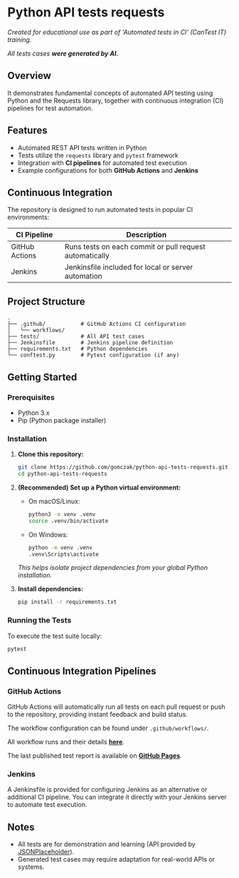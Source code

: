 # Python API tests requests
*Created for educational use as part of 'Automated tests in CI' (CanTest IT) training.*

*All tests cases **were generated by AI.***


## Overview

It demonstrates fundamental concepts of automated API testing using Python and the Requests library, together with continuous integration (CI) pipelines for test automation.


## Features

- Automated REST API tests written in Python  
- Tests utilize the `requests` library and `pytest` framework  
- Integration with **CI pipelines** for automated test execution  
- Example configurations for both **GitHub Actions** and **Jenkins**

## Continuous Integration

The repository is designed to run automated tests in popular CI environments:

| CI Pipeline      | Description                                                  |
|------------------|-------------------------------------------------------------|
| GitHub Actions   | Runs tests on each commit or pull request automatically     |
| Jenkins          | Jenkinsfile included for local or server automation         |


## Project Structure

```
.
├── .github/           # GitHub Actions CI configuration
│   └── workflows/
├── tests/             # All API test cases
├── Jenkinsfile        # Jenkins pipeline definition
├── requirements.txt   # Python dependencies
└── conftest.py        # Pytest configuration (if any)
```

## Getting Started

### Prerequisites

- Python 3.x
- Pip (Python package installer)

### Installation

1. **Clone this repository:**
   ```sh
   git clone https://github.com/gomczak/python-api-tests-requests.git
   cd python-api-tests-requests
   ```
   
2. **(Recommended) Set up a Python virtual environment:**
   - On macOS/Linux:
     ```sh
     python3 -m venv .venv
     source .venv/bin/activate
     ```
   - On Windows:
     ```sh
     python -m venv .venv
     .venv\Scripts\activate
     ```
   *This helps isolate project dependencies from your global Python installation.*

3. **Install dependencies:**
   ```sh
   pip install -r requirements.txt
   ```

### Running the Tests

To execute the test suite locally:
```sh
pytest
```


## Continuous Integration Pipelines

### GitHub Actions

GitHub Actions will automatically run all tests on each pull request or push to the repository, providing instant feedback and build status. 

The workflow configuration can be found under `.github/workflows/`.

All workflow runs and their details **[here](https://github.com/gomczak/python-api-tests-requests/actions)**.

The last published test report is available on **[GitHub Pages](https://gomczak.github.io/python-api-tests-requests/?sort=result)**.


### Jenkins

A Jenkinsfile is provided for configuring Jenkins as an alternative or additional CI pipeline. You can integrate it directly with your Jenkins server to automate test execution.

## Notes

- All tests are for demonstration and learning (API provided by [JSONPlaceholder](https://jsonplaceholder.typicode.com/)).
- Generated test cases may require adaptation for real-world APIs or systems.

